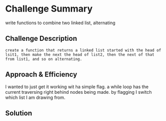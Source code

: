 # Challenge Summary
<!-- Short summary or background information -->

write functions to combine two linked list, alternating

## Challenge Description
<!-- Description of the challenge -->
    create a function that returns a linked list started with the head of lsit1, then make the next the head of list2, then the next of that from list1, and so on alternating.

## Approach & Efficiency
<!-- What approach did you take? Why? What is the Big O space/time for this approach? -->
I wanted to just get it working wit ha simple flag. a while loop has the current traversing right behind nodes being made. by flagging I switch which list I am drawing from. 

## Solution
<!-- Embedded whiteboard image -->
